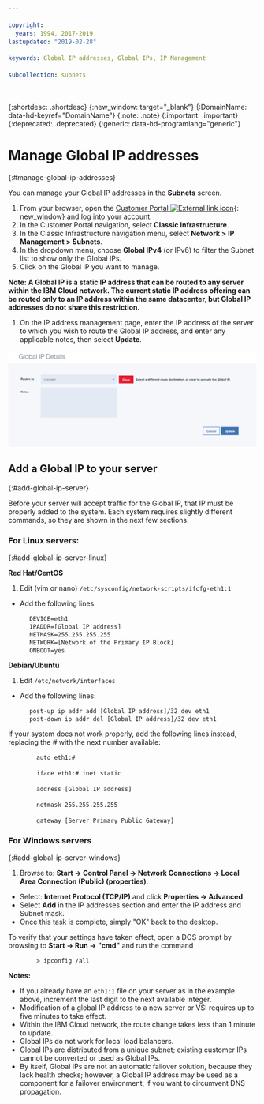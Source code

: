 ```yaml
---

copyright:
  years: 1994, 2017-2019
lastupdated: "2019-02-28"

keywords: Global IP addresses, Global IPs, IP Management

subcollection: subnets

---
```


{:shortdesc: .shortdesc}
{:new_window: target="_blank"}
{:DomainName: data-hd-keyref="DomainName"}
{:note: .note}
{:important: .important}
{:deprecated: .deprecated}
{:generic: data-hd-programlang="generic"}

# Manage Global IP addresses
{:#manage-global-ip-addresses}

You can manage your Global IP addresses in the **Subnets** screen. 

1. From your browser, open the [Customer Portal ![External link icon](../../icons/launch-glyph.svg "External link icon")](https://{DomainName}/){: new_window} and log into your account.
1. In the Customer Portal navigation, select **Classic Infrastructure**. 
1. In the Classic Infrastructure navigation menu, select **Network > IP Management > Subnets**.
1. In the dropdown menu, choose **Global IPv4** (or IPv6) to filter the Subnet list to show only the Global IPs.
1. Click on the Global IP you want to manage.
 
  **Note: A Global IP is a static IP address that can be routed to any server within the IBM Cloud network. The current static 
  IP address offering can be routed only to an IP address within the same datacenter, but Global IP addresses do not share 
  this restriction.**
  
1. On the IP address management page, enter the IP address of the server to which you wish to route the Global IP address, and enter any applicable notes, then select **Update**.

![Figure 2](images/2_1.png)

## Add a Global IP to your server 
{:#add-global-ip-server}

Before your server will accept traffic for the Global IP, that IP must be properly added to the system. Each system requires slightly different commands, so they are shown in the next few sections.

### For Linux servers:
{:#add-global-ip-server-linux}

**Red Hat/CentOS**

1. Edit (vim or nano) `/etc/sysconfig/network-scripts/ifcfg-eth1:1`

* Add the following lines:
```
      DEVICE=eth1
      IPADDR=[Global IP address]
      NETMASK=255.255.255.255
      NETWORK=[Network of the Primary IP Block]
      ONBOOT=yes
```

**Debian/Ubuntu**

1. Edit `/etc/network/interfaces`

* Add the following lines:

```
      post-up ip addr add [Global IP address]/32 dev eth1
      post-down ip addr del [Global IP address]/32 dev eth1
```

If your system does not work properly, add the following lines instead, replacing the # with the next number available:

```
        auto eth1:#

        iface eth1:# inet static

        address [Global IP address]

        netmask 255.255.255.255

        gateway [Server Primary Public Gateway]
```

### For Windows servers
{:#add-global-ip-server-windows}

1. Browse to: **Start -> Control Panel -> Network Connections -> Local Area Connection (Public) (properties)**.
* Select: **Internet Protocol (TCP/IP)** and click **Properties -> Advanced**.
* Select **Add** in the IP addresses section and enter the IP address and Subnet mask.
* Once this task is complete, simply "OK" back to the desktop.

To verify that your settings have taken effect, open a DOS prompt by browsing to **Start -> Run -> "cmd"** and run the command

```
        > ipconfig /all
```

**Notes:**

* If you already have an `eth1:1` file on your server as in the example above, increment the last digit to the next available integer.
* Modification of a global IP address to a new server or VSI requires up to five minutes to take effect. 
* Within the IBM Cloud network, the route change takes less than 1 minute to update.
* Global IPs do not work for local load balancers.
* Global IPs are distributed from a unique subnet; existing customer IPs cannot be converted or used as Global IPs.
* By itself, Global IPs are not an automatic failover solution, because they lack health checks; however, a Global IP address may be used as a component for a failover environment, if you want to circumvent DNS propagation.
